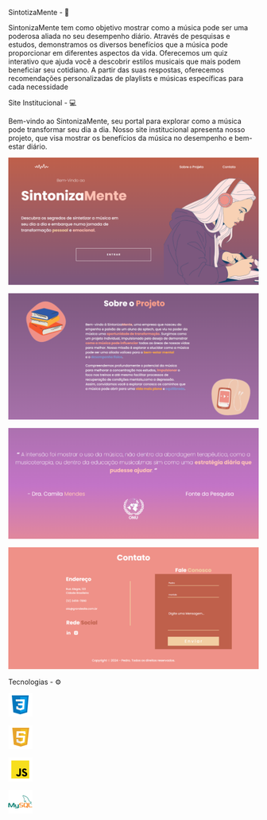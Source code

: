 

SintotizaMente - 🎻

 SintonizaMente tem como objetivo mostrar como a música pode ser uma poderosa aliada no seu desempenho diário. Através de pesquisas e estudos, demonstramos os diversos benefícios que a música pode proporcionar em diferentes aspectos da vida. Oferecemos um quiz interativo que ajuda você a descobrir estilos musicais que mais podem beneficiar seu cotidiano. A partir das suas respostas, oferecemos recomendações personalizadas de playlists e músicas específicas para cada necessidade

Site Institucional - 💻

Bem-vindo ao SintonizaMente, seu portal para explorar como a música pode transformar seu dia a dia. Nosso site institucional apresenta nosso projeto, que visa mostrar os benefícios da música no desempenho e bem-estar diário.

![alt text](image.png)

![alt text](image-1.png)

![alt text](image-2.png)

![alt text](image-3.png)



   Tecnologias - ⚙ 

![alt text](<Montagem README/icons8-css-48.png>)

![alt text](<Montagem README/icons8-html-48.png>)

![alt text](<Montagem README/icons8-js-48.png>)

![alt text](<Montagem README/icons8-mysql-48.png>)